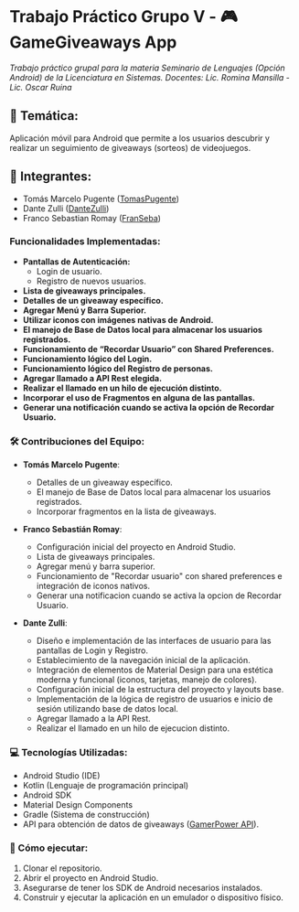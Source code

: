 # Trabajo Práctico Grupo V - 🎮 GameGiveaways App
*Trabajo práctico grupal para la materia Seminario de Lenguajes (Opción Android) de la Licenciatura en Sistemas.*
*Docentes: Lic. Romina Mansilla - Lic. Oscar Ruina*

## 🎯 Temática:
Aplicación móvil para Android que permite a los usuarios descubrir y realizar un seguimiento de giveaways (sorteos) de videojuegos.

## 👥 Integrantes:

- Tomás Marcelo Pugente ([TomasPugente](https://github.com/TomasPugente))
- Dante Zulli ([DanteZulli](https://github.com/DanteZulli))
- Franco Sebastian Romay ([FranSeba](https://github.com/FranSeba))

### Funcionalidades Implementadas:

- **Pantallas de Autenticación:**
  - Login de usuario.
  - Registro de nuevos usuarios.
- **Lista de giveaways principales.**
- **Detalles de un giveaway específico.**
- **Agregar Menú y Barra Superior.**
- **Utilizar iconos con imágenes nativas de Android.**
- **El manejo de Base de Datos local para almacenar los usuarios registrados.**
- **Funcionamiento de “Recordar Usuario” con Shared Preferences.**
- **Funcionamiento lógico del Login.**
- **Funcionamiento lógico del Registro de personas.**
- **Agregar llamado a API Rest elegida.**
- **Realizar el llamado en un hilo de ejecución distinto.**
- **Incorporar el uso de Fragmentos en alguna de las pantallas.**
- **Generar una notificación cuando se activa la opción de Recordar Usuario.**

### 🛠️ Contribuciones del Equipo:

- **Tomás Marcelo Pugente**:
    - Detalles de un giveaway específico.
    - El manejo de Base de Datos local para almacenar los usuarios registrados.
    - Incorporar fragmentos en la lista de giveaways.

- **Franco Sebastián Romay**:
    - Configuración inicial del proyecto en Android Studio.
    - Lista de giveaways principales.
    - Agregar menú y barra superior.
    - Funcionamiento de "Recordar usuario" con shared preferences e integración de iconos nativos.
    - Generar una notificacion cuando se activa la opcion de Recordar Usuario.

- **Dante Zulli**:
    - Diseño e implementación de las interfaces de usuario para las pantallas de Login y Registro.
    - Establecimiento de la navegación inicial de la aplicación.
    - Integración de elementos de Material Design para una estética moderna y funcional (iconos, tarjetas, manejo de colores).
    - Configuración inicial de la estructura del proyecto y layouts base.
    - Implementación de la lógica de registro de usuarios e inicio de sesión utilizando base de datos local.
    - Agregar llamado a la API Rest.
    - Realizar el llamado en un hilo de ejecucion distinto.

### 💻 Tecnologías Utilizadas:

- Android Studio (IDE)
- Kotlin (Lenguaje de programación principal)
- Android SDK
- Material Design Components
- Gradle (Sistema de construcción)
- API para obtención de datos de giveaways ([GamerPower API](https://www.gamerpower.com/api-read)).

### 🚀 Cómo ejecutar:
1.  Clonar el repositorio.
2.  Abrir el proyecto en Android Studio.
3.  Asegurarse de tener los SDK de Android necesarios instalados.
4.  Construir y ejecutar la aplicación en un emulador o dispositivo físico.

